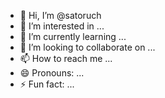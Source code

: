 - 👋 Hi, I’m @satoruch
- 👀 I’m interested in ...
- 🌱 I’m currently learning ...
- 💞️ I’m looking to collaborate on ...
- 📫 How to reach me ...
- 😄 Pronouns: ...
- ⚡ Fun fact: ...

<!---
satoruch/satoruch is a ✨ special ✨ repository because its `README.md` (this file) appears on your GitHub profile.
You can click the Preview link to take a look at your changes.
--->
